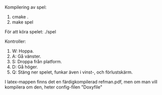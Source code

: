 Kompilering av spel:
1. cmake .
2. make spel

För att köra spelet:
./spel

Kontroller:
1. W: Hoppa.
2. A: Gå vänster.
3. S: Droppa från platform.
4. D: Gå höger.
5. Q: Stäng ner spelet, funkar även i vinst-, och förlustskärm.

I latex-mappen finns det en färdigkompilerad refman.pdf, men om man vill
kompilera om den, heter config-filen "Doxyfile"